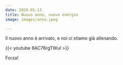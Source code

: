 ```yaml
---
date: 2020-01-13
title: Nuovo anno, nuove energie
image: images/anno.jpeg

---
```


Il nuovo anno è arrivato, e noi ci stiamo già allenando.

{{< youtube 8AC76rgTWuI >}}

Forza!